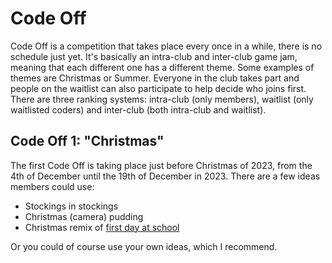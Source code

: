# Code Off

Code Off is a competition that takes place every once in a while, there is no schedule just yet. It's basically an intra-club and inter-club game jam, meaning that each different one has a different theme. Some examples of themes are Christmas or Summer. Everyone in the club takes part and people on the waitlist can also participate to help decide who joins first. There are three ranking systems: intra-club (only members), waitlist (only waitlisted coders) and inter-club (both intra-club and waitlist).

## Code Off 1: "Christmas"

The first Code Off is taking place just before Christmas of 2023, from the 4th of December until the 19th of December in 2023. There are a few ideas members could use:

* Stockings in stockings
* Christmas (camera) pudding
* Christmas remix of [first day at school](https://scratch.mit.edu/projects/925175754)

Or you could of course use your own ideas, which I recommend.
